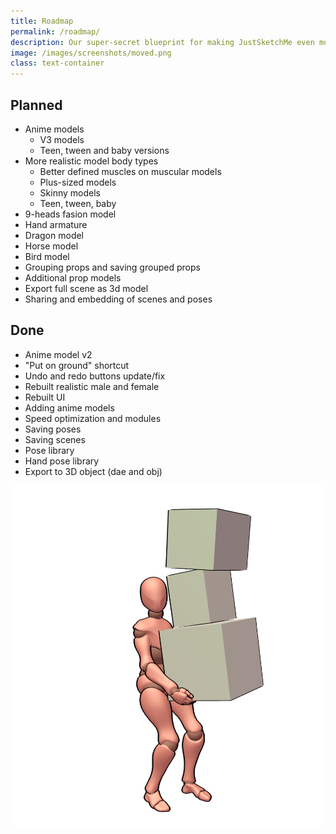 ```yaml
---
title: Roadmap
permalink: /roadmap/
description: Our super-secret blueprint for making JustSketchMe even more awesome.
image: /images/screenshots/moved.png
class: text-container
---
```


## Planned
- Anime models
  - V3 models
  - Teen, tween and baby versions
- More realistic model body types
  - Better defined muscles on muscular models
  - Plus-sized models
  - Skinny models
  - Teen, tween, baby
- 9-heads fasion model
- Hand armature
- Dragon model
- Horse model
- Bird model
- Grouping props and saving grouped props
- Additional prop models
- Export full scene as 3d model
- Sharing and embedding of scenes and poses


## Done
- Anime model v2
- "Put on ground" shortcut
- Undo and redo buttons update/fix
- Rebuilt realistic male and female
- Rebuilt UI
- Adding anime models
- Speed optimization and modules
- Saving poses
- Saving scenes
- Pose library
- Hand pose library
- Export to 3D object (dae and obj)

![Moving](/images/screenshots/moved.png)